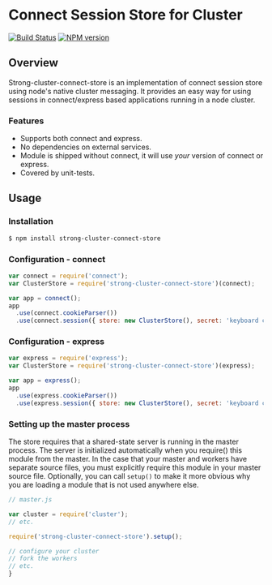 # Connect Session Store for Cluster

[![Build Status](https://travis-ci.org/strongloop/strong-cluster-connect-store.png?branch=master)](https://travis-ci.org/strongloop/strong-cluster-connect-store)
[![NPM version](https://badge.fury.io/js/strong-cluster-connect-store.png)](http://badge.fury.io/js/strong-cluster-connect-store)

## Overview

Strong-cluster-connect-store is an implementation of connect session store
using node's native cluster messaging. It provides an easy way for using
sessions in connect/express based applications running in a node cluster.

### Features

- Supports both connect and express.
- No dependencies on external services.
- Module is shipped without connect, it will use *your* version of connect
  or express.
- Covered by unit-tests.

## Usage

### Installation

```sh
$ npm install strong-cluster-connect-store
```

### Configuration - connect

```js
var connect = require('connect');
var ClusterStore = require('strong-cluster-connect-store')(connect);

var app = connect();
app
  .use(connect.cookieParser())
  .use(connect.session({ store: new ClusterStore(), secret: 'keyboard cat' }));
```

### Configuration - express

```js
var express = require('express');
var ClusterStore = require('strong-cluster-connect-store')(express);

var app = express();
app
  .use(express.cookieParser())
  .use(express.session({ store: new ClusterStore(), secret: 'keyboard cat' }));
```

### Setting up the master process

The store requires that a shared-state server is running in the master process.
The server is initialized automatically when you require() this module
from the master. In the case that your master and workers have separate source
files, you must explicitly require this module in your master source file.
Optionally, you can call `setup()` to make it more obvious why you are loading
a module that is not used anywhere else.

```js
// master.js

var cluster = require('cluster');
// etc.

require('strong-cluster-connect-store').setup();

// configure your cluster
// fork the workers
// etc.
}
```
